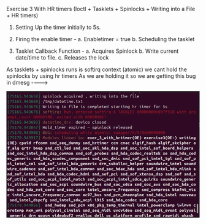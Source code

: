 Exercise 3 With HR timers
(Ioctl + Tasklets + Spinlocks + Writing into a File + HR timers)

1. Setting Up the timer initially to 5s.

2. Firing the enable timer -
    a. Enabletimer = true
    b. Scheduling the tasklet

3. Tasklet Callback Function -
    a. Acquires Spinlock
    b. Write current date/time to file.
    c. Releases the lock

As tasklets + spinlocks runs is softirq context (atomic) we cant hold the spinlocks by using hr timers
As we are holding it so we are getting this bug in dmesg ---->

![alt text](image.png)